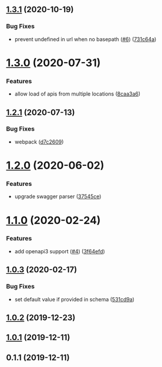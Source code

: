 ## [1.3.1](https://github.com/softwaregroup-bg/ut-openapi/compare/v1.3.0...v1.3.1) (2020-10-19)


### Bug Fixes

* prevent undefined in url when no basepath ([#6](https://github.com/softwaregroup-bg/ut-openapi/issues/6)) ([731c64a](https://github.com/softwaregroup-bg/ut-openapi/commit/731c64ae17e5788329806a0ce40e993502980b8e))



# [1.3.0](https://github.com/softwaregroup-bg/ut-openapi/compare/v1.2.1...v1.3.0) (2020-07-31)


### Features

* allow load of apis from multiple locations ([8caa3a6](https://github.com/softwaregroup-bg/ut-openapi/commit/8caa3a619b297344d9a8ef9837f8965676fe798e))



## [1.2.1](https://github.com/softwaregroup-bg/ut-openapi/compare/v1.2.0...v1.2.1) (2020-07-13)


### Bug Fixes

* webpack ([d7c2609](https://github.com/softwaregroup-bg/ut-openapi/commit/d7c2609f2cae30ac130b1355de8038a98e5a7388))



# [1.2.0](https://github.com/softwaregroup-bg/ut-openapi/compare/v1.1.0...v1.2.0) (2020-06-02)


### Features

* upgrade swagger parser ([37545ce](https://github.com/softwaregroup-bg/ut-openapi/commit/37545ce1fcc270d6f2fc901b812a97091d012074))



# [1.1.0](https://github.com/softwaregroup-bg/ut-openapi/compare/v1.0.3...v1.1.0) (2020-02-24)


### Features

* add openapi3 support ([#4](https://github.com/softwaregroup-bg/ut-openapi/issues/4)) ([3f64efd](https://github.com/softwaregroup-bg/ut-openapi/commit/3f64efd36a09d488a47f2b2b0172dce3cc22d89e))



## [1.0.3](https://github.com/softwaregroup-bg/ut-openapi/compare/v1.0.2...v1.0.3) (2020-02-17)


### Bug Fixes

* set default value if provided in schema ([531cd9a](https://github.com/softwaregroup-bg/ut-openapi/commit/531cd9a6ba22904e531457d63ce0cabe20ce629f))



## [1.0.2](https://github.com/softwaregroup-bg/ut-openapi/compare/v1.0.1...v1.0.2) (2019-12-23)



## [1.0.1](https://github.com/softwaregroup-bg/ut-openapi/compare/v0.1.1...v1.0.1) (2019-12-11)



## 0.1.1 (2019-12-11)



